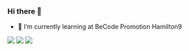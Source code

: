 ### Hi there 👋

- 🌱 I’m currently learning at BeCode Promotion Hamilton9

<!--
**ImadeusF/ImadeusF** is a ✨ _special_ ✨ repository because its `README.md` (this file) appears on your GitHub profile.

Here are some ideas to get you started:

- 🔭 I’m currently working on ...
- 🌱 I’m currently learning ...
- 👯 I’m looking to collaborate on ...
- 🤔 I’m looking for help with ...
- 💬 Ask me about ...
- 📫 How to reach me: ...
- 😄 Pronouns: ...
- ⚡ Fun fact: ...
-->

<img src="https://cdn.jsdelivr.net/gh/devicons/devicon@latest/icons/html5/html5-original-wordmark.svg" /> <img src="https://cdn.jsdelivr.net/gh/devicons/devicon@latest/icons/css3/css3-original-wordmark.svg" /> <img src="https://cdn.jsdelivr.net/gh/devicons/devicon@latest/icons/sass/sass-original.svg" />
                    
          
          
